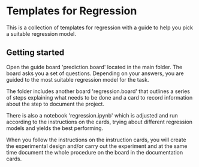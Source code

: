 # Templates for Regression

This is a collection of templates for regression with a guide to help you pick a suitable regression model.

## Getting started

Open the  guide board 'prediction.board' located in the main folder. The board asks you a set of questions. Depending on your answers, you are guided to the most suitable regression model for the task.

The folder includes another board 'regression.board' that outlines a series of steps explaining what needs to be done and a card to record information about the step to document the project.

There is also a notebook 'regression.ipynb' which is adjusted and run according to the instructions on the cards, trying about different regression models and yields the best performing.

When you follow the instructions on the instruction cards, you will create the experimental design and/or carry out the experiment and at the same time document the whole procedure on the board in the documentation cards.